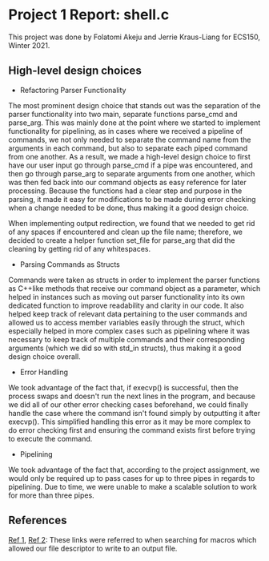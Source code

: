 # Project 1 Report: shell.c

This project was done by Folatomi Akeju and Jerrie Kraus-Liang for ECS150,
Winter 2021.	

## High-level design choices

* Refactoring Parser Functionality

The most prominent design choice that stands out was the separation of the
parser functionality into two main, separate functions parse_cmd and parse_arg. 
This was mainly done at the point where we started to implement functionality
for pipelining, as in cases where we received a pipeline of commands, we not
only needed to separate the command name from the arguments in each command, but
also to separate each piped command from one another. As a result, we made a
high-level design choice to first have our user input go through parse_cmd if a
pipe was encountered, and then go through parse_arg to separate arguments from
one another, which was then fed back into our command objects as easy reference
for later processing. Because the functions had a clear step and purpose in the
parsing, it made it easy for modifications to be made during error checking when
a change needed to be done, thus making it a good design choice.

When implementing output redirection, we found that we needed to get rid of any
spaces if encountered and clean up the file name; therefore, we decided to
create a helper function set_file for parse_arg that did the cleaning by getting
rid of any whitespaces.

* Parsing Commands as Structs

Commands were taken as structs in order to implement the parser functions as
C++like methods that receive our command object as a parameter, which helped in
instances such as moving out parser functionality into its own dedicated
function to improve readability and clarity in our code. It also helped keep
track of relevant data pertaining to the user commands and allowed us to access
member variables easily through the struct, which especially helped in more
complex cases such as pipelining where it was necessary to keep track of
multiple commands and their corresponding arguments (which we did so with std_in
structs), thus making it a good design choice overall. 

* Error Handling

We took advantage of the fact that, if execvp() is successful, then the process
swaps and doesn't run the next lines in the program, and because we did all of
our other error checking cases beforehand, we could finally handle the case
where the command isn't found simply by outputting it after execvp(). This
simplified handling this error as it may be more complex to do error checking
first and ensuring the command exists first before trying to execute the
command.

* Pipelining

We took advantage of the fact that, according to the project assignment, we
would only be required up to pass cases for up to three pipes in regards to
pipelining. Due to time, we were unable to make a scalable solution to work for
more than three pipes.

## References 

[Ref 1](https://www.gnu.org/software/libc/manual/html_node/Access-Modes.html),
[Ref 2](http://www.cs.loyola.edu/~jglenn/702/S2005/Examples/dup2.html): These
links were referred to when searching for macros which allowed our file
descriptor to write to an output file.
